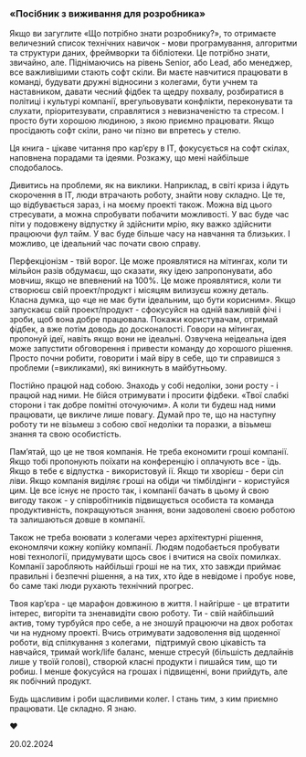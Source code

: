 ### «Посібник з виживання для розробника»

Якщо ви загуглите «Що потрібно знати розробнику?», то отримаєте величезний список технічних навичок - мови програмування, алгоритми та структури даних, фреймворки та бібліотеки. Це потрібно знати, звичайно, але. Піднімаючись на рівень Senior, або Lead, або менеджер, все важливішими стають софт скіли. Ви маєте навчитися працювати в команді, будувати дружні відносини з колегами, бути учнем та наставником, давати чесний фідбек та щедру похвалу, розбиратися в політиці і культурі компанії, врегульовувати конфлікти, переконувати та слухати, пріоритезувати, справлятися з невизначеністю та стресом. І просто бути хорошою людиною, з якою приємно працювати. Якщо просідають софт скіли, рано чи пізно ви впретесь у стелю.

Ця книга - цікаве читання про карʼєру в ІТ, фокусується на софт скілах, наповнена порадами та ідеями. Розкажу, що мені найбільше сподобалось.

Дивитись на проблеми, як на виклики. Наприклад, в світі криза і йдуть скорочення в ІТ, люди втрачають роботу, знайти нову складно. Це те, що відбувається зараз, і на моєму проекті також. Можна від цього стресувати, а можна спробувати побачити можливості. У вас буде час піти у подовжену відпустку й здійснити мрію, яку важко здійснити працюючи фул тайм. У вас буде більше часу на навчання та близьких. І можливо, це ідеальний час почати свою справу.

Перфекціонізм - твій ворог. Це може проявлятися на мітингах, коли ти мільйон разів обдумаєш, що сказати, яку ідею запропонувати, або мовчиш, якщо не впевнений на 100%. Це може проявлятися, коли ти створюєш свій проект/продукт і місяцям вилизуєш кожну деталь. Класна думка, що «це не має бути ідеальним, що бути корисним». Якщо запускаєш свій проект/продукт - сфокусуйся на одній важливій фічі і зроби, щоб вона добре працювала. Покажи користувачам, отримай фідбек, а вже потім доводь до досконалості. Говори на мітингах, пропонуй ідеї, навіть якщо вони не ідеальні. Озвучена неідеальна ідея може запустити обговорення і привести команду до хорошого рішення. Просто почни робити, говорити і май віру в себе, що ти справишся з проблеми (=викликами), які виникнуть в майбутньому.

Постійно працюй над собою. Знаходь у собі недоліки, зони росту - і працюй над ними. Не бійся отримувати і просити фідбеки. «Твої слабкі сторони і так добре помітні оточуючим». А коли ти будеш над ними працювати, це викличе лише повагу. Думай про те, що на наступну роботу ти не візьмеш з собою свої недоліки та поразки, а візьмеш знання та свою особистість.

Памʼятай, що це не твоя компанія. Не треба економити гроші компанії. Якщо тобі пропонують поїхати на конференцію і оплачують все - їдь. Якщо в тебе є відпустка - використовуй ії. Якщо ти хворієш - бери сіл ліви. Якщо компанія виділяє гроші на обіди чи тімбілдінги - користуйся цим. Це все існує не просто так, і компанії бачать в цьому й свою вигоду також - у співробітників підвищується особиста та команда продуктивність, покращуються знання, вони задоволені своєю роботою та залишаються довше в компанії.

Також не треба воювати з колегами через архітектурні рішення, економлячи кожну копійку компанії. Людям подобається пробувати нові технології, придумувати щось своє і вчитися на своїх помилках. Компанії заробляють найбільші гроші не на тих, хто завжди приймає правильні і безпечні рішення, а на тих, хто йде в невідоме і пробує нове, бо саме такі люди рухають технічний прогрес.

Твоя карʼєра - це марафон довжиною в життя. І найгірше - це втратити інтерес, вигоріти та зненавидіти свою роботу. Ти - свій найбільший актив, тому турбуйся про себе, а не зношуй працюючи на двох роботах чи на нудному проекті. Вчись отримувати задоволення від щоденної роботи, від спілкування з колегами,  підтримуй свою цікавість та навчайся, тримай work/life баланс, менше стресуй (більшість дедлайнів лише у твоїй голові), створюй класні продукти і пишайся тим, що ти робиш. І менше фокусуйся на грошах і підвищенні, вони прийдуть, але як побічний продукт.

Будь щасливим і роби щасливими колег. І стань тим, з ким приємно працювати. Це складно. Я знаю. 

♥️

20.02.2024
